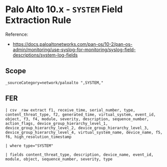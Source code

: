 # Palo Alto 10.x - `SYSTEM` Field Extraction Rule

Reference:
- https://docs.paloaltonetworks.com/pan-os/10-2/pan-os-admin/monitoring/use-syslog-for-monitoring/syslog-field-descriptions/system-log-fields

## Scope
```
_sourceCategory=network/paloalto ",SYSTEM,"
```

## FER
```
| csv _raw extract f1, receive_time, serial_number, type, content_threat_type, f2, generated_time, virtual_system, event_id, object, f3, f4, module, severity, description, sequence_number, action_flags, device_group_hierarchy_level_1, device_group_hierarchy_level_2, device_group_hierarchy_level_3, device_group_hierarchy_level_4, virtual_system_name, device_name, f5, f6, high_resolution_timestamp

| where type="SYSTEM"

| fields content_threat_type, description, device_name, event_id, module, object, sequence_number, severity, type
```

